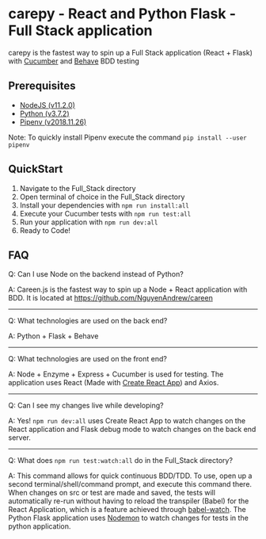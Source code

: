 # carepy - React and Python Flask - Full Stack application

carepy is the fastest way to spin up a Full Stack application (React + Flask) with [Cucumber](https://docs.cucumber.io/guides/10-minute-tutorial/) and [Behave](https://behave.readthedocs.io/en/latest/) BDD testing 

## Prerequisites

* [NodeJS (v11.2.0)](https://nodejs.org/en/)
* [Python (v3.7.2)](https://www.python.org/)
* [Pipenv (v2018.11.26)](https://pipenv.readthedocs.io/en/latest/)

Note: To quickly install Pipenv execute the command ```pip install --user pipenv```

## QuickStart
1. Navigate to the Full_Stack directory
2. Open terminal of choice in the Full_Stack directory
3. Install your dependencies with ```npm run install:all```
4. Execute your Cucumber tests with ```npm run test:all```
5. Run your application with ```npm run dev:all```
6. Ready to Code!

## FAQ

Q: Can I use Node on the backend instead of Python?

A: Careen.js is the fastest way to spin up a Node + React application with BDD. It is located at https://github.com/NguyenAndrew/careen

---

Q: What technologies are used on the back end?

A: Python + Flask + Behave

---

Q: What technologies are used on the front end?

A: Node + Enzyme + Express + Cucumber is used for testing. The application uses React (Made with [Create React App](https://facebook.github.io/create-react-app/)) and Axios.

---

Q: Can I see my changes live while developing? 

A: Yes! ```npm run dev:all``` uses Create React App to watch changes on the React application and Flask debug mode to watch changes on the back end server.

---

Q: What does ```npm run test:watch:all``` do in the Full_Stack directory?

A: This command allows for quick continuous BDD/TDD. To use, open up a second terminal/shell/command prompt, and execute this command there. When changes on src or test are made and saved, the tests will automatically re-run without having to reload the transpiler (Babel) for the React Application, which is a feature achieved through [babel-watch](https://github.com/kmagiera/babel-watch). The Python Flask application uses [Nodemon](https://nodemon.io/) to watch changes for tests in the python application.